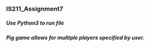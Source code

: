 ### IS211_Assignment7
##### Use Python3 to run file
##### Pig game allows for multiple players specified by user.

